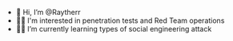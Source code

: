 - 👋 Hi, I’m @Raytherr
- 🐱‍👤 I'm interested in penetration tests and Red Team operations
- 🐱‍💻 I’m currently learning types of social engineering attack

<!---
Raytherr/Raytherr is a ✨ special ✨ repository because its `README.md` (this file) appears on your GitHub profile.
You can click the Preview link to take a look at your changes.
--->
